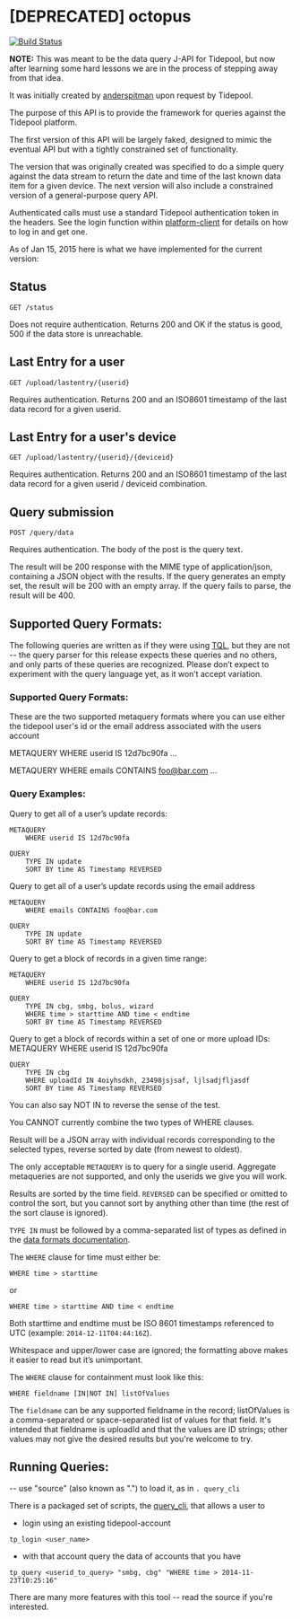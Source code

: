 [DEPRECATED] octopus
=======

[![Build Status](https://travis-ci.org/tidepool-org/octopus.png)](https://travis-ci.org/tidepool-org/octopus)

**NOTE:** This was meant to be the data query J-API for Tidepool, but now after learning some hard lessons we are in the process of stepping away from that idea.

It was initially created by [anderspitman](https://github.com/anderspitman) upon request by Tidepool.

The purpose of this API is to provide the framework for queries against the Tidepool platform.

The first version of this API will be largely faked, designed to mimic the eventual API but with a tightly constrained set of functionality.

The version that was originally created was specified to do a simple query against the data stream to return the date and time of the last known data item for a given device. The next version will also include a constrained version of a general-purpose query API.

Authenticated calls must use a standard Tidepool authentication token in the headers. See the login function within [platform-client](https://github.com/tidepool-org/platform-client/blob/master/index.js) for details on how to log in and get one.

As of Jan 15, 2015 here is what we have implemented for the current version:

## Status

    GET /status

Does not require authentication. Returns 200 and OK if the status is good, 500 if the data store is unreachable.

## Last Entry for a user

    GET /upload/lastentry/{userid}

Requires authentication. Returns 200 and an ISO8601 timestamp of the last data record for a given userid.

## Last Entry for a user's device

    GET /upload/lastentry/{userid}/{deviceid}

Requires authentication. Returns 200 and an ISO8601 timestamp of the last data record for a given userid / deviceid combination.

## Query submission

    POST /query/data

Requires authentication. The body of the post is the query text.

The result will be 200 response with the MIME type of application/json, containing a JSON object with the results. If the query generates an empty set, the result will be 200 with an empty array. If the query fails to parse, the result will be 400.


## Supported Query Formats:

The following queries are written as if they were using [TQL](http://developer.tidepool.io/queries-and-notifications/), but they are not -- the query parser for this release expects these queries and no others, and only parts of these queries are recognized. Please don’t expect to experiment with the query language yet, as it won’t accept variation.

### Supported Query Formats:

These are the two supported metaquery formats where you can use either the tidepool user's id or the email address associated with the users account

METAQUERY
    WHERE userid IS 12d7bc90fa
    ...

METAQUERY
    WHERE emails CONTAINS foo@bar.com
    ...


### Query Examples:

Query to get all of a user’s update records:

    METAQUERY
        WHERE userid IS 12d7bc90fa

    QUERY
        TYPE IN update
        SORT BY time AS Timestamp REVERSED

Query to get all of a user’s update records using the email address

    METAQUERY
        WHERE emails CONTAINS foo@bar.com

    QUERY
        TYPE IN update
        SORT BY time AS Timestamp REVERSED

Query to get a block of records in a given time range:

    METAQUERY
        WHERE userid IS 12d7bc90fa

    QUERY
        TYPE IN cbg, smbg, bolus, wizard
        WHERE time > starttime AND time < endtime
        SORT BY time AS Timestamp REVERSED

Query to get a block of records within a set of one or more upload IDs:
    METAQUERY
        WHERE userid IS 12d7bc90fa

    QUERY
        TYPE IN cbg
        WHERE uploadId IN 4oiyhsdkh, 23498jsjsaf, ljlsadjfljasdf
        SORT BY time AS Timestamp REVERSED

You can also say NOT IN to reverse the sense of the test.

You CANNOT currently combine the two types of WHERE clauses.


Result will be a JSON array with individual records corresponding to the selected types, reverse sorted by date (from newest to oldest).

The only acceptable `METAQUERY` is to query for a single userid. Aggregate metaqueries are not supported, and only the userids we give you will work.

Results are sorted by the time field. `REVERSED` can be specified or omitted to control the sort, but you cannot sort by anything other than time (the rest of the sort clause is ignored).

`TYPE IN` must be followed by a comma-separated list of types as defined in the [data formats documentation](http://developer.tidepool.io/data-model/v1/).

The `WHERE` clause for time must either be:

    WHERE time > starttime
or

    WHERE time > starttime AND time < endtime

Both starttime and endtime must be ISO 8601 timestamps referenced to UTC (example: `2014-12-11T04:44:16Z`).

Whitespace and upper/lower case are ignored; the formatting above makes it easier to read but it’s unimportant.

The `WHERE` clause for containment must look like this:

    WHERE fieldname [IN|NOT IN] listOfValues

The `fieldname` can be any supported fieldname in the record; listOfValues is a comma-separated or space-separated list of values for that field. It's intended that fieldname is uploadId and that the values are ID strings; other values may not give the desired results but you're welcome to try.

## Running Queries:

-- use "source" (also known as ".") to load it, as in ```. query_cli```

There is a packaged set of scripts, the [query_cli](http://developer.tidepool.io/octopus/query_cli), that allows a user to


* login using an existing tidepool-account
```
tp_login <user_name>
```
* with that account query the data of accounts that you have
```
tp_query <userid_to_query> "smbg, cbg" "WHERE time > 2014-11-23T10:25:16"
```

There are many more features with this tool -- read the source if you're interested.
